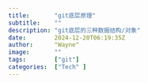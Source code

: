 ```yaml
---
title:       "git底层原理"
subtitle:    ""
description: "git底层的三种数据结构/对象"
date:        2024-12-20T06:19:35Z
author:      "Wayne"
image:       ""
tags:        ["git"]
categories:  ["Tech" ]
---
```

